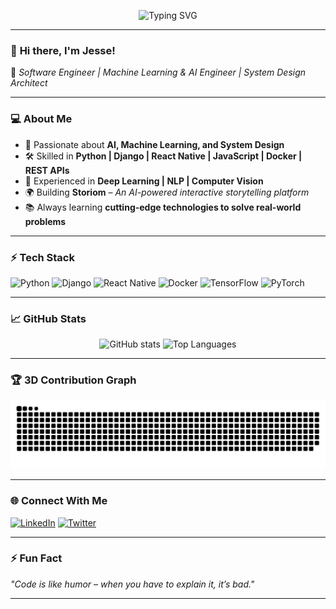 <!-- Profile Banner -->
<p align="center">
  <img src="https://readme-typing-svg.herokuapp.com?color=36BCF7&size=30&center=true&vCenter=true&width=600&lines=Yoooo,+I'm+Jesse+Jude!;Software+Engineer+|+ML/AI+Engineer;System+Designer+|+Problem+Solver" alt="Typing SVG">
</p>

---

### 👋 **Hi there, I'm Jesse!**
🚀 *Software Engineer | Machine Learning & AI Engineer | System Design Architect*

---

### 💻 **About Me**
- 🧠 Passionate about **AI, Machine Learning, and System Design**
- 🛠 Skilled in **Python | Django | React Native | JavaScript | Docker | REST APIs**
- 🤖 Experienced in **Deep Learning | NLP | Computer Vision**
- 🌍 Building **Storiom** – *An AI-powered interactive storytelling platform*
- 📚 Always learning **cutting-edge technologies to solve real-world problems**

---

### ⚡ **Tech Stack**
![Python](https://img.shields.io/badge/Python-3776AB?style=for-the-badge&logo=python&logoColor=white)
![Django](https://img.shields.io/badge/Django-092E20?style=for-the-badge&logo=django&logoColor=white)
![React Native](https://img.shields.io/badge/React_Native-61DAFB?style=for-the-badge&logo=react&logoColor=black)
![Docker](https://img.shields.io/badge/Docker-2496ED?style=for-the-badge&logo=docker&logoColor=white)
![TensorFlow](https://img.shields.io/badge/TensorFlow-FF6F00?style=for-the-badge&logo=tensorflow&logoColor=white)
![PyTorch](https://img.shields.io/badge/PyTorch-EE4C2C?style=for-the-badge&logo=pytorch&logoColor=white)

---

### 📈 **GitHub Stats**
<p align="center">
  <img src="https://github-readme-stats.vercel.app/api?username=Jesse-jude&show_icons=true&theme=radical" alt="GitHub stats" />
  <img src="https://github-readme-stats.vercel.app/api/top-langs/?username=Jesse-jude&layout=compact&theme=radical" alt="Top Languages" />
</p>

---

### 🏆 **3D Contribution Graph**
<p align="center">
  <img src="https://github.com/Platane/snk/raw/output/github-contribution-grid-snake.svg" alt="Snake animation" />
</p>

---

### 🌐 **Connect With Me**
[![LinkedIn](https://img.shields.io/badge/LinkedIn-Kidochukwu_Jesse_Jude-blue?style=for-the-badge&logo=linkedin)](https://www.linkedin.com/in/kidochukwu-jesse-jude)
[![Twitter](https://img.shields.io/badge/Twitter-@Codaracodes-blue?style=for-the-badge&logo=twitter)](#)

---

### ⚡ **Fun Fact**
*"Code is like humor – when you have to explain it, it’s bad."*

---

<!---
Jesse-jude/Jesse-jude is a ✨ special ✨ repository because its `README.md` (this file) appears on your GitHub profile.
You can click the Preview link to take a look at your changes.
--->
